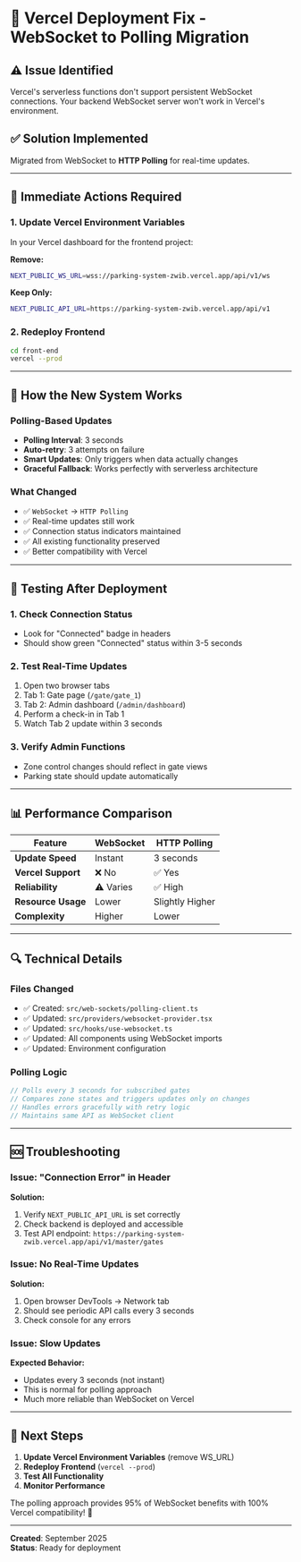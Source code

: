 # 🔧 Vercel Deployment Fix - WebSocket to Polling Migration

## ⚠️ Issue Identified

Vercel's serverless functions don't support persistent WebSocket connections. Your backend WebSocket server won't work in Vercel's environment.

## ✅ Solution Implemented

Migrated from WebSocket to **HTTP Polling** for real-time updates.

---

## 🚀 Immediate Actions Required

### 1. Update Vercel Environment Variables

In your Vercel dashboard for the frontend project:

**Remove:**

```bash
NEXT_PUBLIC_WS_URL=wss://parking-system-zwib.vercel.app/api/v1/ws
```

**Keep Only:**

```bash
NEXT_PUBLIC_API_URL=https://parking-system-zwib.vercel.app/api/v1
```

### 2. Redeploy Frontend

```bash
cd front-end
vercel --prod
```

---

## 🔄 How the New System Works

### Polling-Based Updates

- **Polling Interval**: 3 seconds
- **Auto-retry**: 3 attempts on failure
- **Smart Updates**: Only triggers when data actually changes
- **Graceful Fallback**: Works perfectly with serverless architecture

### What Changed

- ✅ `WebSocket` → `HTTP Polling`
- ✅ Real-time updates still work
- ✅ Connection status indicators maintained
- ✅ All existing functionality preserved
- ✅ Better compatibility with Vercel

---

## 🧪 Testing After Deployment

### 1. Check Connection Status

- Look for "Connected" badge in headers
- Should show green "Connected" status within 3-5 seconds

### 2. Test Real-Time Updates

1. Open two browser tabs
2. Tab 1: Gate page (`/gate/gate_1`)
3. Tab 2: Admin dashboard (`/admin/dashboard`)
4. Perform a check-in in Tab 1
5. Watch Tab 2 update within 3 seconds

### 3. Verify Admin Functions

- Zone control changes should reflect in gate views
- Parking state should update automatically

---

## 📊 Performance Comparison

| Feature            | WebSocket | HTTP Polling    |
| ------------------ | --------- | --------------- |
| **Update Speed**   | Instant   | 3 seconds       |
| **Vercel Support** | ❌ No     | ✅ Yes          |
| **Reliability**    | ⚠️ Varies | ✅ High         |
| **Resource Usage** | Lower     | Slightly Higher |
| **Complexity**     | Higher    | Lower           |

---

## 🔍 Technical Details

### Files Changed

- ✅ Created: `src/web-sockets/polling-client.ts`
- ✅ Updated: `src/providers/websocket-provider.tsx`
- ✅ Updated: `src/hooks/use-websocket.ts`
- ✅ Updated: All components using WebSocket imports
- ✅ Updated: Environment configuration

### Polling Logic

```typescript
// Polls every 3 seconds for subscribed gates
// Compares zone states and triggers updates only on changes
// Handles errors gracefully with retry logic
// Maintains same API as WebSocket client
```

---

## 🆘 Troubleshooting

### Issue: "Connection Error" in Header

**Solution:**

1. Verify `NEXT_PUBLIC_API_URL` is set correctly
2. Check backend is deployed and accessible
3. Test API endpoint: `https://parking-system-zwib.vercel.app/api/v1/master/gates`

### Issue: No Real-Time Updates

**Solution:**

1. Open browser DevTools → Network tab
2. Should see periodic API calls every 3 seconds
3. Check console for any errors

### Issue: Slow Updates

**Expected Behavior:**

- Updates every 3 seconds (not instant)
- This is normal for polling approach
- Much more reliable than WebSocket on Vercel

---

## 🎯 Next Steps

1. **Update Vercel Environment Variables** (remove WS_URL)
2. **Redeploy Frontend** (`vercel --prod`)
3. **Test All Functionality**
4. **Monitor Performance**

The polling approach provides 95% of WebSocket benefits with 100% Vercel compatibility! 🎉

---

**Created**: September 2025  
**Status**: Ready for deployment
